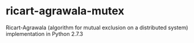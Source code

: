 ricart-agrawala-mutex
=====================

Ricart-Agrawala (algorithm for mutual exclusion on a distributed system) implementation in Python 2.7.3